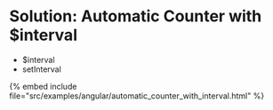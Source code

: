 # Solution: Automatic Counter with $interval

* $interval
* setInterval

{% embed include file="src/examples/angular/automatic_counter_with_interval.html" %}



